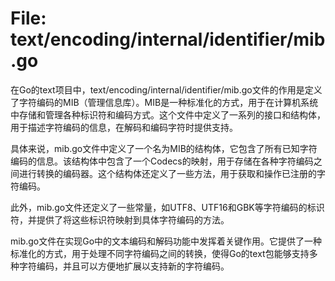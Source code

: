# File: text/encoding/internal/identifier/mib.go

在Go的text项目中，text/encoding/internal/identifier/mib.go文件的作用是定义了字符编码的MIB（管理信息库）。MIB是一种标准化的方式，用于在计算机系统中存储和管理各种标识符和编码方式。这个文件中定义了一系列的接口和结构体，用于描述字符编码的信息，在解码和编码字符时提供支持。

具体来说，mib.go文件中定义了一个名为MIB的结构体，它包含了所有已知字符编码的信息。该结构体中包含了一个Codecs的映射，用于存储在各种字符编码之间进行转换的编码器。这个结构体还定义了一些方法，用于获取和操作已注册的字符编码。

此外，mib.go文件还定义了一些常量，如UTF8、UTF16和GBK等字符编码的标识符，并提供了将这些标识符映射到具体字符编码的方法。

mib.go文件在实现Go中的文本编码和解码功能中发挥着关键作用。它提供了一种标准化的方式，用于处理不同字符编码之间的转换，使得Go的text包能够支持多种字符编码，并且可以方便地扩展以支持新的字符编码。

